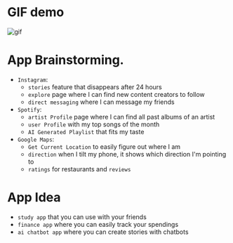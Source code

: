 # GIF demo
![gif](https://imgur.com/yrIeOU1.gif)

# App Brainstorming.

- `Instagram`:
    - `stories` feature that disappears after 24 hours
    - `explore` page where I can find new content creators to follow
    - `direct messaging` where I can message my friends
- `Spotify`:
    - `artist Profile` page where I can find all past albums of an artist
    - `user Profile` with my top songs of the month
    - `AI Generated Playlist` that fits my taste
- `Google Maps`:
    - `Get Current Location` to easily figure out where I am
    - `direction` when I tilt my phone, it shows which direction I'm pointing to
    - `ratings` for restaurants and `reviews`

# App Idea
- `study app` that you can use with your friends
- `finance app` where you can easily track your spendings
- `ai chatbot app` where you can create stories with chatbots 